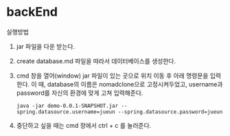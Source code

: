 # backEnd

실행방법

1. jar 파일을 다운 받는다.

2. create database.md 파일을 따라서 데이터베이스를 생성한다.

3. cmd 창을 열어(window) jar 파일이 있는 곳으로 위치 이동 후 아래 명령문을 입력한다.
이 때, database의 이름은 nomadclone으로 고정시켜두었고, username과 password를 자신의 환경에 맞게 고쳐 입력해준다.
   
   ```
   java -jar demo-0.0.1-SNAPSHOT.jar --spring.datasource.username=jueun --spring.datasource.password=jueun
   ```
   
4. 중단하고 싶을 때는 cmd 창에서 ctrl + c 를 눌러준다.